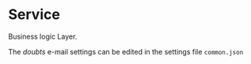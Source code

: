 # Service

Business logic Layer.

The *doubts* e-mail settings can be edited in the settings file `common.json`